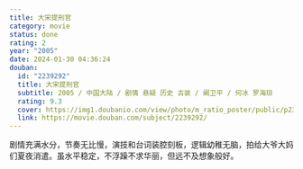 ```yaml
---
title: 大宋提刑官
category: movie
status: done
rating: 2
year: "2005"
date: 2024-01-30 04:36:24
douban:
  id: "2239292"
  title: 大宋提刑官
  subtitle: 2005 / 中国大陆 / 剧情 悬疑 历史 古装 / 阚卫平 / 何冰 罗海琼
  rating: 9.3
  cover: https://img1.doubanio.com/view/photo/m_ratio_poster/public/p2397544089.jpg
  link: https://movie.douban.com/subject/2239292/
---
```


剧情充满水分，节奏无比慢，演技和台词装腔刻板，逻辑幼稚无脑，拍给大爷大妈们夏夜消遣。虽水平稳定，不浮躁不求华丽，但远不及想象般好。